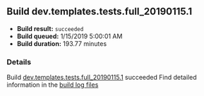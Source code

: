 ## Build dev.templates.tests.full_20190115.1
- **Build result:** `succeeded`
- **Build queued:** 1/15/2019 5:00:01 AM
- **Build duration:** 193.77 minutes
### Details
Build [dev.templates.tests.full_20190115.1](https://winappstudio.visualstudio.com/web/build.aspx?pcguid=a4ef43be-68ce-4195-a619-079b4d9834c2&builduri=vstfs%3a%2f%2f%2fBuild%2fBuild%2f26888) succeeded
Find detailed information in the [build log files](https://uwpctdiags.blob.core.windows.net/buildlogs/dev.templates.tests.full_20190115.1_logs.zip)
